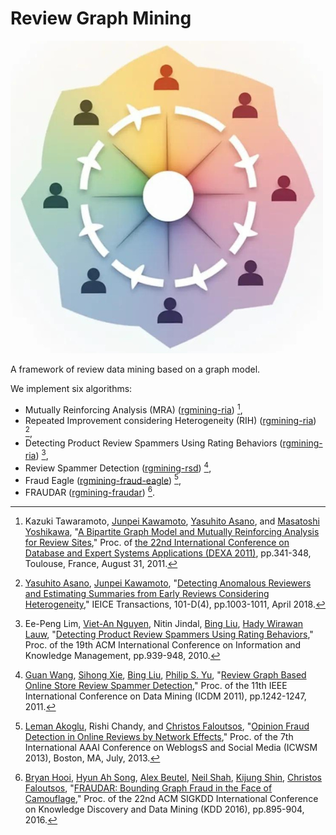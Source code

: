 # Review Graph Mining

![](../logo.png)

A framework of review data mining based on a graph model.

We implement six algorithms:

* Mutually Reinforcing Analysis (MRA) ([rgmining-ria](https://github.com/rgmining/ria)) [^1],
* Repeated Improvement considering Heterogeneity (RIH) ([rgmining-ria](https://github.com/rgmining/ria)) [^2],
* Detecting Product Review Spammers Using Rating Behaviors ([rgmining-ria](https://github.com/rgmining/ria)) [^3],
* Review Spammer Detection ([rgmining-rsd](https://github.com/rgmining/rsd)) [^4],
* Fraud Eagle ([rgmining-fraud-eagle](https://github.com/rgmining/fraud-eagle)) [^5],
* FRAUDAR ([rgmining-fraudar](https://github.com/rgmining/fraudar)) [^6].



[^1]: Kazuki Tawaramoto, [Junpei Kawamoto](https://www.jkawamoto.info/), [Yasuhito Asano](https://ris.toyo.ac.jp/profile/en.d83b3a53c4e08dc39c5613ee8954ad37.html), and [Masatoshi Yoshikawa](https://researchmap.jp/myoshikawa), "[A Bipartite Graph Model and Mutually Reinforcing Analysis for Review Sites](http://www.anrdoezrs.net/links/8186671/type/dlg/http://link.springer.com/chapter/10.1007%2F978-3-642-23088-2_25)," Proc. of [the 22nd International Conference on Database and Expert Systems Applications (DEXA 2011)](http://www.dexa.org/), pp.341-348, Toulouse, France, August 31, 2011.
[^2]: [Yasuhito Asano](https://ris.toyo.ac.jp/profile/en.d83b3a53c4e08dc39c5613ee8954ad37.html), [Junpei Kawamoto](https://www.jkawamoto.info/), "[Detecting Anomalous Reviewers and Estimating Summaries from Early Reviews Considering Heterogeneity](https://www.jstage.jst.go.jp/article/transinf/E101.D/4/E101.D_2017DAP0006/_article/-char/en)," IEICE Transactions, 101-D(4), pp.1003-1011, April 2018.
[^3]: Ee-Peng Lim, [Viet-An Nguyen](https://viet-an.github.io/), Nitin Jindal, [Bing Liu](https://www.cs.uic.edu/~liub/), [Hady Wirawan Lauw](https://www.hadylauw.com/), "[Detecting Product Review Spammers Using Rating Behaviors](http://dl.acm.org/citation.cfm?id=1871557)," Proc. of the 19th ACM International Conference on Information and Knowledge Management, pp.939-948, 2010.
[^4]: [Guan Wang](https://www.cs.uic.edu/~gwang/), [Sihong Xie](https://www.cse.lehigh.edu/~sxie/), [Bing Liu](https://www.cs.uic.edu/~liub/), [Philip S. Yu](https://cs.uic.edu/profiles/philip-yu/), "[Review Graph Based Online Store Review Spammer Detection](http://ieeexplore.ieee.org/document/6137345/?reload=true&arnumber=6137345)," Proc. of the 11th IEEE International Conference on Data Mining (ICDM 2011), pp.1242-1247, 2011.
[^5]: [Leman Akoglu](https://www.andrew.cmu.edu/user/lakoglu/), Rishi Chandy, and [Christos Faloutsos](https://www.cs.cmu.edu/afs/cs/usr/christos/www/), "[Opinion Fraud Detection in Online Reviews by Network Effects](https://www.aaai.org/ocs/index.php/ICWSM/ICWSM13/paper/viewFile/5981/6338)," Proc. of the 7th International AAAI Conference on WeblogsS and Social Media (ICWSM 2013), Boston, MA, July, 2013.
[^6]: [Bryan Hooi](https://bhooi.github.io/), [Hyun Ah Song](https://www.cs.cmu.edu/~hyunahs/), [Alex Beutel](https://alexbeutel.com/), [Neil Shah](https://nshah.net/), [Kijung Shin](https://kijungs.github.io/), [Christos Faloutsos](https://www.cs.cmu.edu/afs/cs/usr/christos/www/), "[FRAUDAR: Bounding Graph Fraud in the Face of Camouflage](http://www.andrew.cmu.edu/user/bhooi/papers/fraudar_kdd16.pdf)," Proc. of the 22nd ACM SIGKDD International Conference on Knowledge Discovery and Data Mining (KDD 2016), pp.895-904, 2016.
